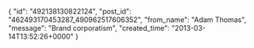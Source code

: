 {
   "id": "492138130822124",
   "post_id": "462493170453287_490962517606352",
   "from_name": "Adam Thomas",
   "message": "Brand corporatism",
   "created_time": "2013-03-14T13:52:26+0000"
 }
